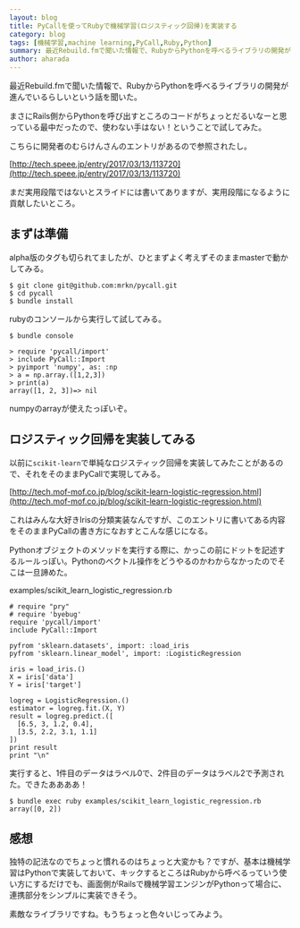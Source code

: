 ```yaml
---
layout: blog
title: PyCallを使ってRubyで機械学習(ロジスティック回帰)を実装する
category: blog
tags: [機械学習,machine learning,PyCall,Ruby,Python]
summary: 最近Rebuild.fmで聞いた情報で、RubyからPythonを呼べるライブラリの開発が進んでいるらしいという話を聞いた。
author: aharada
---
```


最近Rebuild.fmで聞いた情報で、RubyからPythonを呼べるライブラリの開発が進んでいるらしいという話を聞いた。

まさにRails側からPythonを呼び出すところのコードがちょっとだるいなーと思っている最中だったので、使わない手はない！ということで試してみた。

こちらに開発者のむらけんさんのエントリがあるので参照されたし。

[http://tech.speee.jp/entry/2017/03/13/113720](http://tech.speee.jp/entry/2017/03/13/113720)

まだ実用段階ではないとスライドには書いてありますが、実用段階になるように貢献したいところ。

## まずは準備

alpha版のタグも切られてましたが、ひとまずよく考えずそのままmasterで動かしてみる。

```
$ git clone git@github.com:mrkn/pycall.git
$ cd pycall
$ bundle install
```

rubyのコンソールから実行して試してみる。

```
$ bundle console

> require 'pycall/import'
> include PyCall::Import
> pyimport 'numpy', as: :np
> a = np.array.([1,2,3])
> print(a)
array([1, 2, 3])=> nil
```

numpyのarrayが使えたっぽいぞ。

## ロジスティック回帰を実装してみる

以前に`scikit-learn`で単純なロジスティック回帰を実装してみたことがあるので、それをそのままPyCallで実現してみる。

[http://tech.mof-mof.co.jp/blog/scikit-learn-logistic-regression.html](http://tech.mof-mof.co.jp/blog/scikit-learn-logistic-regression.html)

これはみんな大好きIrisの分類実装なんですが、このエントリに書いてある内容をそのままPyCallの書き方になおすとこんな感じになる。

Pythonオブジェクトのメソッドを実行する際に、かっこの前にドットを記述するルールっぽい。Pythonのベクトル操作をどうやるのかわからなかったのでそこは一旦諦めた。

examples/scikit_learn_logistic_regression.rb

```
# require "pry"
# require 'byebug'
require 'pycall/import'
include PyCall::Import

pyfrom 'sklearn.datasets', import: :load_iris
pyfrom 'sklearn.linear_model', import: :LogisticRegression

iris = load_iris.()
X = iris['data']
Y = iris['target']

logreg = LogisticRegression.()
estimator = logreg.fit.(X, Y)
result = logreg.predict.([
  [6.5, 3, 1.2, 0.4],
  [3.5, 2.2, 3.1, 1.1]
])
print result
print "\n"
```

実行すると、1件目のデータはラベル0で、2件目のデータはラベル2で予測された。できたああああ！

```
$ bundle exec ruby examples/scikit_learn_logistic_regression.rb
array([0, 2])
```

## 感想
独特の記法なのでちょっと慣れるのはちょっと大変かも？ですが、基本は機械学習はPythonで実装しておいて、キックするところはRubyから呼べるっていう使い方にするだけでも、画面側がRailsで機械学習エンジンがPythonって場合に、連携部分をシンプルに実装できそう。

素敵なライブラリですね。もうちょっと色々いじってみよう。
